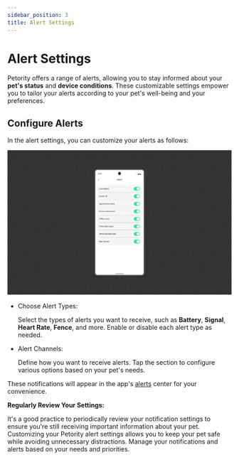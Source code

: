 ```yaml
---
sidebar_position: 3
title: Alert Settings
---
```


# Alert Settings
Petority offers a range of alerts, allowing you to stay informed about your **pet's status** and **device conditions**. These customizable settings empower you to tailor your alerts according to your pet's well-being and your preferences. 
## Configure Alerts
In the alert settings, you can customize your alerts as follows:

![type](/img/setting/Notification-Settings.jpg)

+ Choose Alert Types: 

	Select the types of alerts you want to receive, such as **Battery**, **Signal**, **Heart Rate**, **Fence**, and more. Enable or disable each alert type as needed.

+ Alert Channels:

	Define how you want to receive alerts. Tap the section to configure various options based on your pet's needs.


These notifications will appear in the app's [alerts](/docs/petority/notification/type) center for your convenience.

**Regularly Review Your Settings:** 

It's a good practice to periodically review your notification settings to ensure you're still receiving important information about your pet. Customizing your Petority alert settings allows you to keep your pet safe while avoiding unnecessary distractions. Manage your notifications and alerts based on your needs and priorities.